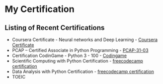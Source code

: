 # My Certification

## Listing of Recent Certifications
  - Coursera Certificate - Neural networks and Deep Learning - [Coursera Certificate](https://coursera.org/share/a93ef229512c0425619a2c5231dca072)
  - PCAP – Certified Associate in Python Programming - [PCAP-31-03](https://www.credly.com/badges/25a8d706-17b1-4ecc-8e3c-033bcd40e469?source=linked_in_profile)
  - Certification CodinGame - Python 3 - 100 - [Codingame](https://www.codingame.com/)
  - Scientific Computing with Python Certification - [freecodecamp certification](https://www.freecodecamp.org/certification/fcc1802c57a-1dee-40db-adba-98df02ba3c2d/data-analysis-with-python-v7)
  - Data Analysis with Python Certification - [freecodecamp certification](https://www.freecodecamp.org/certification/fcc1802c57a-1dee-40db-adba-98df02ba3c2d/data-analysis-with-python-v7)
  - TOEIC 
